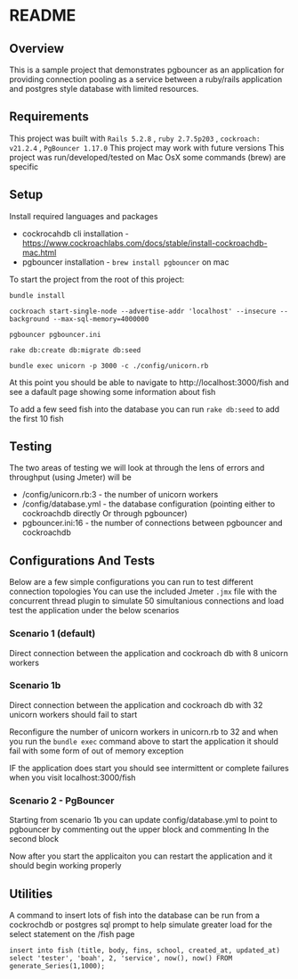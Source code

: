# README

## Overview
This is a sample project that demonstrates pgbouncer as an application for providing connection pooling as a service between a ruby/rails application and postgres style database with limited resources.

## Requirements

This project was built with `Rails 5.2.8` , `ruby 2.7.5p203` , `cockroach: v21.2.4` , `PgBouncer 1.17.0`
This project may work with future versions
This project was run/developed/tested on Mac OsX some commands (brew) are specific

## Setup

Install required languages and packages
- cockrocahdb cli installation - https://www.cockroachlabs.com/docs/stable/install-cockroachdb-mac.html
- pgbouncer installation - `brew install pgbouncer` on mac

To start the project from the root of this project:
```
bundle install

cockroach start-single-node --advertise-addr 'localhost' --insecure --background --max-sql-memory=4000000

pgbouncer pgbouncer.ini

rake db:create db:migrate db:seed

bundle exec unicorn -p 3000 -c ./config/unicorn.rb

```

At this point you should be able to navigate to http://localhost:3000/fish and see a dafault page showing some information about fish

To add a few seed fish into the database you can run `rake db:seed` to add the first 10 fish

## Testing
The two areas of testing we will look at through the lens of errors and throughput (using Jmeter) will be

- /config/unicorn.rb:3 - the number of unicorn workers
- /config/database.yml - the database configuration (pointing either to cockroachdb directly Or through pgbouncer) 
- pgbouncer.ini:16 - the number of connections between pgbouncer and cockroachdb

## Configurations And Tests

Below are a few simple configurations you can run to test different connection topologies
You can use the included Jmeter `.jmx` file with the concurrent thread plugin to simulate 50 simultanious connections and load test the application under the below scenarios

### Scenario 1 (default)
Direct connection between the application and cockroach db with 8 unicorn workers

### Scenario 1b
Direct connection between the application and cockroach db with 32 unicorn workers should fail to start

Reconfigure the number of unicorn workers in unicorn.rb to 32 and when you run the `bundle exec` command above to start the application it should fail with some form of out of memory exception

IF the application does start you should see intermittent or complete failures when you visit localhost:3000/fish
### Scenario 2 - PgBouncer

Starting from scenario 1b you can update config/database.yml to point to pgbouncer by commenting out the upper block and commenting In the second block

Now after you start the applicaiton you can restart the application and it should begin working properly

## Utilities

A command to insert lots of fish into the database can be run from a cockrochdb or postgres sql prompt to help simulate greater load for the select statement on the /fish page


```
insert into fish (title, body, fins, school, created_at, updated_at) select 'tester', 'boah', 2, 'service', now(), now() FROM generate_Series(1,1000);
```
